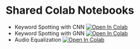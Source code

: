 # Shared Colab Notebooks

- Keyword Spotting with CNN [![Open In Colab](https://colab.research.google.com/assets/colab-badge.svg)](https://colab.research.google.com/github/a3labmarche/DL4SP_notebooks/blob/main/KWS_CNN_Torch.ipynb)
- Keyword Spotting with GNN [![Open In Colab](https://colab.research.google.com/assets/colab-badge.svg)](https://colab.research.google.com/github/a3labmarche/DL4SP_notebooks/blob/main/KWS_GNN_Torch.ipynb)
- Audio Equalization [![Open In Colab](https://colab.research.google.com/assets/colab-badge.svg)](https://colab.research.google.com/github/a3labmarche/DL4SP_notebooks/blob/main/audio_equalization.ipynb)
